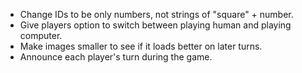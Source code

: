 - Change IDs to be only numbers, not strings of "square" + number.
- Give players option to switch between playing human and playing computer.
- Make images smaller to see if it loads better on later turns.
- Announce each player's turn during the game.
